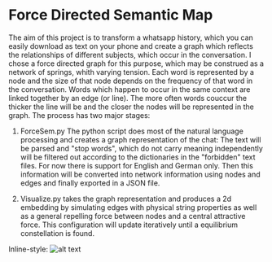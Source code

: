 # Force Directed Semantic Map
The aim of this project is to transform a whatsapp history, which you can easily download as text on your phone and create a graph which reflects the relationships of different subjects, which occur in the conversation. I chose a force directed graph for this purpose, which may be construed as a network of springs, whith varying tension. Each word is represented by a node and the size of that node depends on the frequency of that word in the conversation. Words which happen to occur in the same context are linked together by an edge (or line). The more often words couccur the thicker the line will be and the closer the nodes will be represented in the graph.
The process has two major stages:

1. ForceSem.py The python script does most of the natural language processing and creates a graph representation of the chat: The text will be parsed and "stop words", which do not carry meaning independently will be filtered out according to the dictionaries in the "forbidden" text files. For now there is support for English and German only. Then this information will be converted into network information using nodes and edges and finally exported in a JSON file.

2. Visualize.py takes the graph representation and produces a 2d embedding by simulating edges with physical string properties as well as a general repelling force between nodes and a central attractive force. This configuration will update iteratively until a equilibrium constellation is found. 

Inline-style: 
![alt text](https://github.com/Herr-Whit/SemMap/blob/master/chatmap_candidate.svg)

